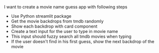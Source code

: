 I want to create a movie name
 guess app with following steps

- Use Python streamlit package
- Get the movie backdrops from tmdb randomly
- Show each backdrop with card component
- Create a text input for the user to type in movie name
- This input should fuzzy search all tmdb movies when typing
- If the user doesn't find in his first guess, show the next backdrop of the movie
